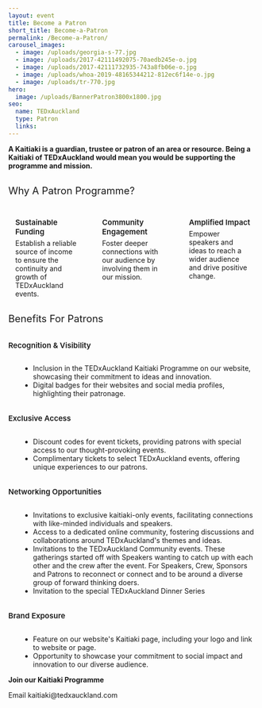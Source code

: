 ```yaml
---
layout: event
title: Become a Patron
short_title: Become-a-Patron
permalink: /Become-a-Patron/
carousel_images:
  - image: /uploads/georgia-s-77.jpg
  - image: /uploads/2017-42111492075-70aedb245e-o.jpg
  - image: /uploads/2017-42111732935-743a8fb06e-o.jpg
  - image: /uploads/whoa-2019-48165344212-812ec6f14e-o.jpg
  - image: /uploads/tr-770.jpg
hero:
  image: /uploads/BannerPatron3800x1800.jpg
seo:
  name: TEDxAuckland
  type: Patron
  links:
---
```

<style>
  .header-section, .carousel {
    max-width: 1200px;
    width: 100%;
    background-color: #d9d9d9;
    display: flex;
    justify-content: space-between;
    margin: 0 auto; /* Center the header */
  }
  <!--.left-column {-->
  <!--  width: 50%;-->
  <!--  padding: 4em;-->
  <!--  box-sizing: border-box;-->
  <!--  align-content: center;-->
  <!--  display: flex;-->
  <!--  flex-direction: column;-->
  <!--  justify-content: center;-->
  <!--}-->
  <!--.left-column img {-->
  <!--  max-width: 400px; /* or your preferred size */-->
  <!--  width: 100%;-->
  <!--  height: auto;-->
  <!--}-->
  <!--.left-column p {-->
  <!--  /* Styling for your paragraph */-->
  <!--}-->
  <!--.left-column button {-->
  <!--  background-color: red;-->
  <!--  color: white;-->
  <!--  border: none;-->
  <!--  padding: 10px 20px;-->
  <!--  cursor: pointer;-->
  <!--  text-transform: uppercase;-->
  <!--  width: 170px;-->
  <!--  /* Add any additional button styling here */-->
  <!--}-->
  <!--.right-column {-->
  <!--  width: 50%;-->
  <!--  position: relative;-->
  <!--  padding: 4em;-->
  <!--  box-sizing: border-box;-->
  <!--}-->
  <!--.right-column img {-->
  <!--  width: 100%;-->
  <!--  height: auto;-->
  <!--  position: relative;-->
  <!--  z-index: 2;-->
  <!--  box-shadow: 7px 7px 0 0 #be0000;-->
  <!--}-->
  .patron-subheader {
    font-style: italic;
    font-size: 42px;
    font-weight: 300;
    margin-top: 0px;
    margin-bottom: 10px;
  }

  .columns {
    display: flex;
    flex-direction: row;
    justify-content: space-around;
  }
  .snip {
    width: 25%;
  }

  .section h3 {
    margin: 30px 0 10px;
    text-transform: capitalize;
    font-size: 20px;
    font-weight: 400;
  }

  .section h4 {
    margin: 2rem 0 0rem;
    padding-bottom: 0.3rem;
    font-size: 15px;
    font-weight: 600;
  }

  li {
    margin-left: 26px;
  }

  ul {
    padding-top: 10px;
  }

  section {
    min-height: 0;
  }
  .event-info__content {
    padding: 0;
    flex: 1 1 auto;
  }

  .content ul {
    list-style: disc;
  }

  .content img {
    max-width: 100%;
    margin: 0;
  }

  .section-heading--speakers {
    display: none;
  }

</style>

<!--<section class="header-section container">-->
<!--  <div class="left-column">-->
<!--    <img src="https://tedxauckland.com/assets/images/tedx-auckland-logo-black.svg" alt="Logo" />-->
<!--    <h2 class="patron-subheader">Kaitiaki Programme</h2>-->
<!--    <p>Join the conversation and community of creating a safe space to share great ideas that solve the problems we face.</p>-->
<!--    <button>Find Out More</button>-->
<!--  </div>-->
<!--  <div class="right-column">-->
<!--    <img src="https://fastly.picsum.photos/id/1/5000/3333.jpg?hmac=Asv2DU3rA_5D1xSe22xZK47WEAN0wjWeFOhzd13ujW4" alt="Main Image" />-->
<!--  </div>-->
<!--</section>-->

<section class="section">
  <div class="container">
    <strong>A Kaitiaki is a guardian, trustee or patron of an area or resource. Being a Kaitiaki of TEDxAuckland would mean you would be supporting the programme and mission. </strong>
  </div>
</section>

<section class="section">
  <div class="container">
    <h3>Why a patron programme?</h3>
    <div class="columns">
      <div class="snip">
        <h4> Sustainable Funding </h4>
        <div class="snip-content">  Establish a reliable source of income to ensure the continuity and growth of TEDxAuckland events.
        </div>
      </div>
      <div class="snip">
        <h4> Community Engagement </h4>
        <div class="snip-content"> Foster deeper connections with our audience by involving them in our mission.
        </div>
      </div>
      <div class="snip">
        <h4> Amplified Impact </h4>
        <div class="snip-content"> Empower speakers and ideas to reach a wider audience and drive positive change.
        </div>
      </div>
    </div>
  </div>
</section>

<section class="section">
  <div class="container">
    <h3>Benefits for patrons</h3>
    <h4>Recognition &amp; Visibility </h4>
    <ul>
      <li>Inclusion in the TEDxAuckland Kaitiaki Programme on our website, showcasing their commitment to ideas and innovation.</li>
      <li>Digital badges for their websites and social media profiles, highlighting their patronage.</li>
    </ul>
    <h4>Exclusive Access </h4>
    <ul>
      <li>Discount codes for event tickets, providing patrons with special access to our thought-provoking events.</li>
      <li>Complimentary tickets to select TEDxAuckland events, offering unique experiences to our patrons.</li>
    </ul>
    <h4>Networking Opportunities</h4>
    <ul>
      <li>Invitations to exclusive kaitiaki-only events, facilitating connections with like-minded individuals and speakers.</li>
      <li>Access to a dedicated online community, fostering discussions and collaborations around TEDxAuckland's themes and ideas.</li>
      <li>Invitations to the TEDxAuckland Community events. These gatherings started off with Speakers wanting to catch up with each other and the crew after the event. For Speakers, Crew, Sponsors and Patrons to reconnect or connect and to be around a diverse group of forward thinking doers.</li>
      <li>Invitation to the special TEDxAuckland Dinner Series</li>
    </ul>
    <h4>Brand Exposure</h4>
    <ul>
      <li>Feature on our website's Kaitiaki page, including your logo and link to website or page.</li>
      <li>Opportunity to showcase your commitment to social impact and innovation to our diverse audience.</li>
    </ul>
  </div>
</section>



<!--{% if page.carousel_images.first.image %}--> <!--<section id="themeShowcase" class="section">-->

<!--  <div class="container">--> <!--    <h3 class="section-heading section-heading--speakers">theme</h3>--> <!--    {% include carousel.html images = page.carousel_images bg_white = true %}--> <!--  </div>--> <!--</section>--> <!--{% endif %}--> <!--<section class="section">--> <!--  <div class="container carousel">--> <!--    {% include carousel.html images = page.carousel_images %}--> <!--  </div>--> <!--</section>-->

<section class="section">
  <div class="container">
    <strong>Join our Kaitiaki Programme </strong> <p> Email kaitiaki@tedxauckland.com</p>
  </div>
</section>



<!--**TEDxAuckland Patron Programme \|** ***Driving Regular Impact***--> <!--**WHY A PATRON PROGRAMME?**-->

<!--* **Sustainable Funding**: Establish a reliable source of income to ensure the continuity and growth of TEDxAuckland events.--> <!--* **Community Engagement**: Foster deeper connections with our audience by involving them in our mission.--> <!--* **Amplified Impact**: Empower speakers and ideas to reach a wider audience and drive positive change.--> <!--Join the conversation and community of creating a safe space to share great ideas that solve the problems we face.--> <!--**BENEFITS FOR PATRONS**--> <!--**Recognition & Visibility**--> <!--* Inclusion in the TEDxAuckland Patron Club on our website, showcasing their commitment to ideas and innovation.--> <!--* Digital badges for their websites and social media profiles, highlighting their patronage.--> <!--**Exclusive Access**--> <!--* Discount codes for event tickets, providing patrons with special access to our thought-provoking events.--> <!--* Complimentary tickets to select TEDxAuckland events, offering unique experiences to our patrons.--> <!--**Networking Opportunities**--> <!--* Invitations to exclusive patron-only events, facilitating connections with like-minded individuals and speakers.--> <!--* Access to a dedicated online community, fostering discussions and collaborations around TEDxAuckland's themes and ideas.--> <!--* Invitations to the TEDxAuckland Community events. These gatherings started off with Speakers wanting to catch up with each other and the crew after the event. For Speakers, Crew, Sponsors and Patrons to reconnect or connect and to be around a diverse group of forward thinking doers.--> <!--**Brand Exposure**--> <!--* Feature on our website's patron page, including your logo and link to website or page.--> <!--* Opportunity to showcase your commitment to social impact and innovation to our diverse audience.--> <!--**Join us and BECOME A PATRON! $5,000**--> <!--Email thomas@tedxauckland.com-->